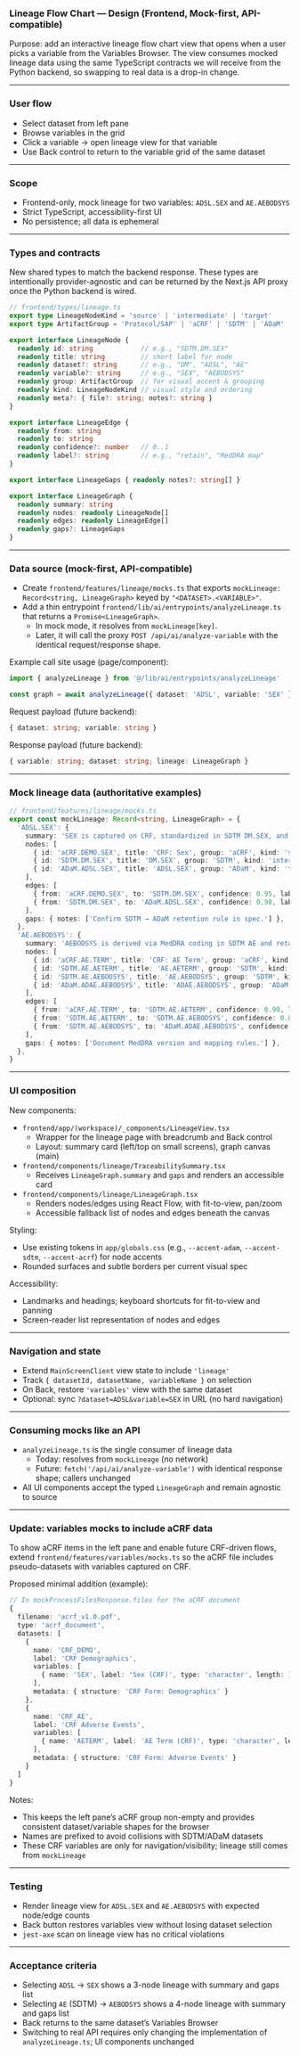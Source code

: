 ### Lineage Flow Chart — Design (Frontend, Mock-first, API-compatible)

Purpose: add an interactive lineage flow chart view that opens when a user picks a variable from the Variables Browser. The view consumes mocked lineage data using the same TypeScript contracts we will receive from the Python backend, so swapping to real data is a drop-in change.

---

### User flow
- Select dataset from left pane
- Browse variables in the grid
- Click a variable → open lineage view for that variable
- Use Back control to return to the variable grid of the same dataset

---

### Scope
- Frontend-only, mock lineage for two variables: `ADSL.SEX` and `AE.AEBODSYS`
- Strict TypeScript, accessibility-first UI
- No persistence; all data is ephemeral

---

### Types and contracts
New shared types to match the backend response. These types are intentionally provider-agnostic and can be returned by the Next.js API proxy once the Python backend is wired.

```ts
// frontend/types/lineage.ts
export type LineageNodeKind = 'source' | 'intermediate' | 'target'
export type ArtifactGroup = 'Protocol/SAP' | 'aCRF' | 'SDTM' | 'ADaM' | 'TLF'

export interface LineageNode {
  readonly id: string            // e.g., "SDTM.DM.SEX"
  readonly title: string         // short label for node
  readonly dataset?: string      // e.g., "DM", "ADSL", "AE"
  readonly variable?: string     // e.g., "SEX", "AEBODSYS"
  readonly group: ArtifactGroup  // for visual accent & grouping
  readonly kind: LineageNodeKind // visual style and ordering
  readonly meta?: { file?: string; notes?: string }
}

export interface LineageEdge {
  readonly from: string
  readonly to: string
  readonly confidence?: number   // 0..1
  readonly label?: string        // e.g., "retain", "MedDRA map"
}

export interface LineageGaps { readonly notes?: string[] }

export interface LineageGraph {
  readonly summary: string
  readonly nodes: readonly LineageNode[]
  readonly edges: readonly LineageEdge[]
  readonly gaps?: LineageGaps
}
```

---

### Data source (mock-first, API-compatible)
- Create `frontend/features/lineage/mocks.ts` that exports `mockLineage: Record<string, LineageGraph>` keyed by `"<DATASET>.<VARIABLE>"`.
- Add a thin entrypoint `frontend/lib/ai/entrypoints/analyzeLineage.ts` that returns a `Promise<LineageGraph>`.
  - In mock mode, it resolves from `mockLineage[key]`.
  - Later, it will call the proxy `POST /api/ai/analyze-variable` with the identical request/response shape.

Example call site usage (page/component):
```ts
import { analyzeLineage } from '@/lib/ai/entrypoints/analyzeLineage'

const graph = await analyzeLineage({ dataset: 'ADSL', variable: 'SEX' })
```

Request payload (future backend):
```ts
{ dataset: string; variable: string }
```

Response payload (future backend):
```ts
{ variable: string; dataset: string; lineage: LineageGraph }
```

---

### Mock lineage data (authoritative examples)

```ts
// frontend/features/lineage/mocks.ts
export const mockLineage: Record<string, LineageGraph> = {
  'ADSL.SEX': {
    summary: 'SEX is captured on CRF, standardized in SDTM DM.SEX, and retained as ADSL.SEX.',
    nodes: [
      { id: 'aCRF.DEMO.SEX', title: 'CRF: Sex', group: 'aCRF', kind: 'source', meta: { file: 'acrf_v1.0.pdf' } },
      { id: 'SDTM.DM.SEX', title: 'DM.SEX', group: 'SDTM', kind: 'intermediate', dataset: 'DM', variable: 'SEX' },
      { id: 'ADaM.ADSL.SEX', title: 'ADSL.SEX', group: 'ADaM', kind: 'target', dataset: 'ADSL', variable: 'SEX' },
    ],
    edges: [
      { from: 'aCRF.DEMO.SEX', to: 'SDTM.DM.SEX', confidence: 0.95, label: 'CRF capture → SDTM standardize' },
      { from: 'SDTM.DM.SEX', to: 'ADaM.ADSL.SEX', confidence: 0.98, label: 'retain' },
    ],
    gaps: { notes: ['Confirm SDTM → ADaM retention rule in spec.'] },
  },
  'AE.AEBODSYS': {
    summary: 'AEBODSYS is derived via MedDRA coding in SDTM AE and retained for ADAE.',
    nodes: [
      { id: 'aCRF.AE.TERM', title: 'CRF: AE Term', group: 'aCRF', kind: 'source', meta: { file: 'acrf_v1.0.pdf' } },
      { id: 'SDTM.AE.AETERM', title: 'AE.AETERM', group: 'SDTM', kind: 'intermediate', dataset: 'AE', variable: 'AETERM' },
      { id: 'SDTM.AE.AEBODSYS', title: 'AE.AEBODSYS', group: 'SDTM', kind: 'intermediate', dataset: 'AE', variable: 'AEBODSYS' },
      { id: 'ADaM.ADAE.AEBODSYS', title: 'ADAE.AEBODSYS', group: 'ADaM', kind: 'target', dataset: 'ADAE', variable: 'AEBODSYS' },
    ],
    edges: [
      { from: 'aCRF.AE.TERM', to: 'SDTM.AE.AETERM', confidence: 0.90, label: 'CRF capture' },
      { from: 'SDTM.AE.AETERM', to: 'SDTM.AE.AEBODSYS', confidence: 0.85, label: 'MedDRA map' },
      { from: 'SDTM.AE.AEBODSYS', to: 'ADaM.ADAE.AEBODSYS', confidence: 0.95, label: 'retain' },
    ],
    gaps: { notes: ['Document MedDRA version and mapping rules.'] },
  },
}
```

---

### UI composition

New components:
- `frontend/app/(workspace)/_components/LineageView.tsx`
  - Wrapper for the lineage page with breadcrumb and Back control
  - Layout: summary card (left/top on small screens), graph canvas (main)
- `frontend/components/lineage/TraceabilitySummary.tsx`
  - Receives `LineageGraph.summary` and `gaps` and renders an accessible card
- `frontend/components/lineage/LineageGraph.tsx`
  - Renders nodes/edges using React Flow, with fit-to-view, pan/zoom
  - Accessible fallback list of nodes and edges beneath the canvas

Styling:
- Use existing tokens in `app/globals.css` (e.g., `--accent-adam`, `--accent-sdtm`, `--accent-acrf`) for node accents
- Rounded surfaces and subtle borders per current visual spec

Accessibility:
- Landmarks and headings; keyboard shortcuts for fit-to-view and panning
- Screen-reader list representation of nodes and edges

---

### Navigation and state
- Extend `MainScreenClient` view state to include `'lineage'`
- Track `{ datasetId, datasetName, variableName }` on selection
- On Back, restore `'variables'` view with the same dataset
- Optional: sync `?dataset=ADSL&variable=SEX` in URL (no hard navigation)

---

### Consuming mocks like an API
- `analyzeLineage.ts` is the single consumer of lineage data
  - Today: resolves from `mockLineage` (no network)
  - Future: `fetch('/api/ai/analyze-variable')` with identical response shape; callers unchanged
- All UI components accept the typed `LineageGraph` and remain agnostic to source

---

### Update: variables mocks to include aCRF data

To show aCRF items in the left pane and enable future CRF-driven flows, extend `frontend/features/variables/mocks.ts` so the aCRF file includes pseudo-datasets with variables captured on CRF.

Proposed minimal addition (example):
```ts
// In mockProcessFilesResponse.files for the aCRF document
{
  filename: 'acrf_v1.0.pdf',
  type: 'acrf_document',
  datasets: [
    {
      name: 'CRF_DEMO',
      label: 'CRF Demographics',
      variables: [
        { name: 'SEX', label: 'Sex (CRF)', type: 'character', length: 1 },
      ],
      metadata: { structure: 'CRF Form: Demographics' }
    },
    {
      name: 'CRF_AE',
      label: 'CRF Adverse Events',
      variables: [
        { name: 'AETERM', label: 'AE Term (CRF)', type: 'character', length: 200 },
      ],
      metadata: { structure: 'CRF Form: Adverse Events' }
    }
  ]
}
```

Notes:
- This keeps the left pane’s aCRF group non-empty and provides consistent dataset/variable shapes for the browser
- Names are prefixed to avoid collisions with SDTM/ADaM datasets
- These CRF variables are only for navigation/visibility; lineage still comes from `mockLineage`

---

### Testing
- Render lineage view for `ADSL.SEX` and `AE.AEBODSYS` with expected node/edge counts
- Back button restores variables view without losing dataset selection
- `jest-axe` scan on lineage view has no critical violations

---

### Acceptance criteria
- Selecting `ADSL` → `SEX` shows a 3-node lineage with summary and gaps list
- Selecting `AE` (SDTM) → `AEBODSYS` shows a 4-node lineage with summary and gaps list
- Back returns to the same dataset’s Variables Browser
- Switching to real API requires only changing the implementation of `analyzeLineage.ts`; UI components unchanged


